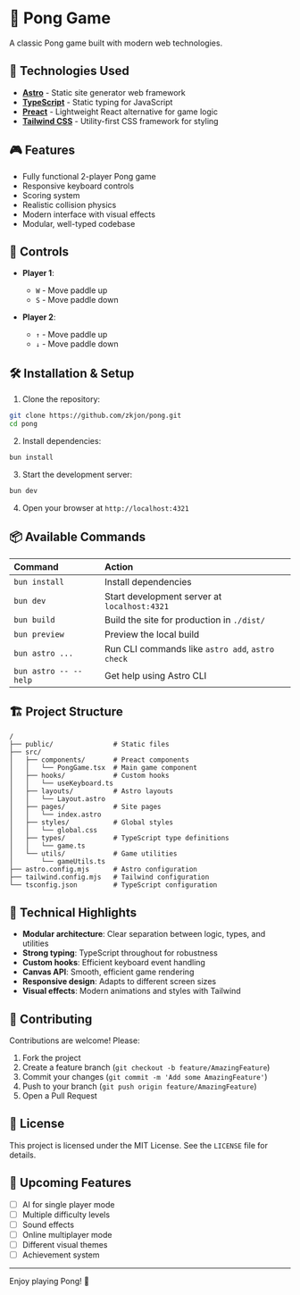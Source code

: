 # 🏓 Pong Game

A classic Pong game built with modern web technologies.

## 🚀 Technologies Used

- **[Astro](https://astro.build/)** - Static site generator web framework
- **[TypeScript](https://www.typescriptlang.org/)** - Static typing for JavaScript
- **[Preact](https://preactjs.com/)** - Lightweight React alternative for game logic
- **[Tailwind CSS](https://tailwindcss.com/)** - Utility-first CSS framework for styling

## 🎮 Features

- Fully functional 2-player Pong game
- Responsive keyboard controls
- Scoring system
- Realistic collision physics
- Modern interface with visual effects
- Modular, well-typed codebase

## 🎯 Controls

- **Player 1**: 
    - `W` - Move paddle up
    - `S` - Move paddle down

- **Player 2**: 
    - `↑` - Move paddle up
    - `↓` - Move paddle down

## 🛠️ Installation & Setup

1. Clone the repository:
```bash
git clone https://github.com/zkjon/pong.git
cd pong
```

2. Install dependencies:
```bash
bun install
```

3. Start the development server:
```bash
bun dev
```

4. Open your browser at `http://localhost:4321`

## 📦 Available Commands

| Command                   | Action                                           |
| :------------------------ | :----------------------------------------------- |
| `bun install`             | Install dependencies                            |
| `bun dev`                 | Start development server at `localhost:4321`    |
| `bun build`               | Build the site for production in `./dist/`      |
| `bun preview`             | Preview the local build                         |
| `bun astro ...`           | Run CLI commands like `astro add`, `astro check`|
| `bun astro -- --help`     | Get help using Astro CLI                        |

## 🏗️ Project Structure

```
/
├── public/               # Static files
├── src/
│   ├── components/       # Preact components
│   │   └── PongGame.tsx  # Main game component
│   ├── hooks/            # Custom hooks
│   │   └── useKeyboard.ts
│   ├── layouts/          # Astro layouts
│   │   └── Layout.astro
│   ├── pages/            # Site pages
│   │   └── index.astro
│   ├── styles/           # Global styles
│   │   └── global.css
│   ├── types/            # TypeScript type definitions
│   │   └── game.ts
│   └── utils/            # Game utilities
│       └── gameUtils.ts
├── astro.config.mjs      # Astro configuration
├── tailwind.config.mjs   # Tailwind configuration
└── tsconfig.json         # TypeScript configuration
```

## 🎨 Technical Highlights

- **Modular architecture**: Clear separation between logic, types, and utilities
- **Strong typing**: TypeScript throughout for robustness
- **Custom hooks**: Efficient keyboard event handling
- **Canvas API**: Smooth, efficient game rendering
- **Responsive design**: Adapts to different screen sizes
- **Visual effects**: Modern animations and styles with Tailwind

## 🤝 Contributing

Contributions are welcome! Please:

1. Fork the project
2. Create a feature branch (`git checkout -b feature/AmazingFeature`)
3. Commit your changes (`git commit -m 'Add some AmazingFeature'`)
4. Push to your branch (`git push origin feature/AmazingFeature`)
5. Open a Pull Request

## 📝 License

This project is licensed under the MIT License. See the `LICENSE` file for details.

## 🎯 Upcoming Features

- [ ] AI for single player mode
- [ ] Multiple difficulty levels
- [ ] Sound effects
- [ ] Online multiplayer mode
- [ ] Different visual themes
- [ ] Achievement system

---

Enjoy playing Pong! 🏓


